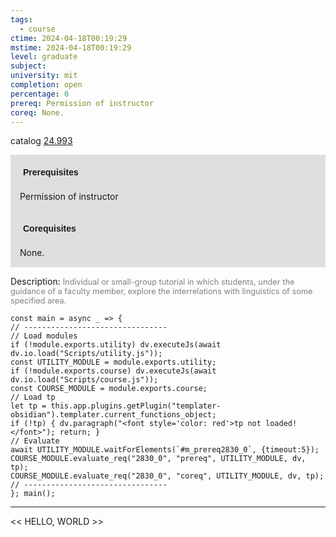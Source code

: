 ```yaml
---
tags:
  - course
ctime: 2024-04-18T00:19:29
mstime: 2024-04-18T00:19:29
level: graduate
subject: 
university: mit
completion: open
percentage: 0
prereq: Permission of instructor
coreq: None.
---
```


catalog [24.993](http://student.mit.edu/catalog/m24b.html#24.993)

<span style="display: block; padding: 15px; background-color: rgb(100, 100, 100, 0.2);"><font id="m_prereq2830_0" style="display: block; font-family: Arial, sans-serif; font-weight: bold; padding: 5px">Prerequisites</font><br><span id="prereq2830_0">Permission of instructor</span></span>
<span style="display: block; padding: 15px; background-color: rgb(100, 100, 100, 0.2);"><font id="m_coreq2830_0" style="display: block; font-family: Arial, sans-serif; font-weight: bold; padding: 5px">Corequisites</font><br><span id="coreq2830_0">None.</span></span>

<font style="">Description:</font>
<font style="color: grey; font-size: 0.8rem;">Individual or small-group tutorial in which students, under the guidance of a faculty member, explore the interrelations with linguistics of some specified area.</font>

```dataviewjs
const main = async _ => {
// --------------------------------
// Load modules
if (!module.exports.utility) dv.executeJs(await dv.io.load("Scripts/utility.js"));
const UTILITY_MODULE = module.exports.utility;
if (!module.exports.course) dv.executeJs(await dv.io.load("Scripts/course.js"));
const COURSE_MODULE = module.exports.course;
// Load tp
let tp = this.app.plugins.getPlugin("templater-obsidian").templater.current_functions_object;
if (!tp) { dv.paragraph("<font style='color: red'>tp not loaded!</font>"); return; }
// Evaluate
await UTILITY_MODULE.waitForElements(`#m_prereq2830_0`, {timeout:5});
COURSE_MODULE.evaluate_req("2830_0", "prereq", UTILITY_MODULE, dv, tp);
COURSE_MODULE.evaluate_req("2830_0", "coreq", UTILITY_MODULE, dv, tp);
// --------------------------------
}; main();
```

---

<< HELLO, WORLD >>
